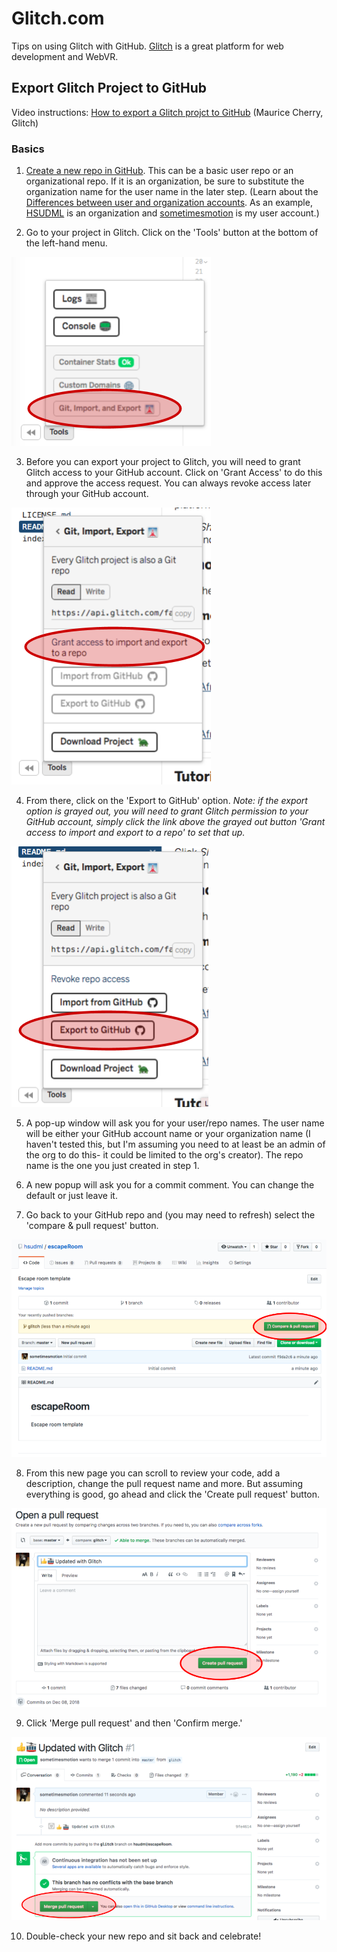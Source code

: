 # Glitch.com
Tips on using Glitch with GitHub. [Glitch](https://glitch.com/) is a great platform for web development and WebVR.

## Export Glitch Project to GitHub

Video instructions: [How to export a Glitch projct to GitHub](https://youtu.be/aWJFbtrgW4E) (Maurice Cherry, Glitch)

### Basics

1. [Create a new repo in GitHub](https://help.github.com/articles/create-a-repo/). This can be a basic user repo or an organizational repo. If it is an organization, be sure to substitute the organization name for the user name in the later step. (Learn about the [Differences between user and organization accounts](https://help.github.com/articles/differences-between-user-and-organization-accounts/). As an example, [HSUDML](https://github.com/hsudml) is an organization and [sometimesmotion](https://github.com/sometimesmotion) is my user account.)

2. Go to your project in Glitch. Click on the 'Tools' button at the bottom of the left-hand menu. 

![Screenshot showing the advanced options button location](images/toolsMenu.png)

3. Before you can export your project to Glitch, you will need to grant Glitch access to your GitHub account. Click on 'Grant Access' to do this and approve the access request. You can always revoke access later through your GitHub account. 

![Screenshot showing the advanced options button location](images/grantAccess.png)

4. From there, click on the 'Export to GitHub' option. _Note: if the export option is grayed out, you will need to grant Glitch permission to your GitHub account, simply click the link above the grayed out button 'Grant access to import and export to a repo' to set that up._

![Screenshot showing the export to github button location](images/exportToGithub.png)

5. A pop-up window will ask you for your user/repo names. The user name will be either your GitHub account name or your organization name (I haven't tested this, but I'm assuming you need to at least be an admin of the org to do this- it could be limited to the org's creator). The repo name is the one you just created in step 1. 

6. A new popup will ask you for a commit comment. You can change the default or just leave it. 

7. Go back to your GitHub repo and (you may need to refresh) select the 'compare & pull request' button.

![Screenshot showing the compare and pull request button](images/comparePull.png)

8. From this new page you can scroll to review your code, add a description, change the pull request name and more. But assuming everything is good, go ahead and click the 'Create pull request' button. 

![Screenshot showing the merge pull request button](images/createPull.png)

9. Click 'Merge pull request' and then 'Confirm merge.'

![Screenshot showing the merge pull request button](images/mergePull.png)

10. Double-check your new repo and sit back and celebrate! 

